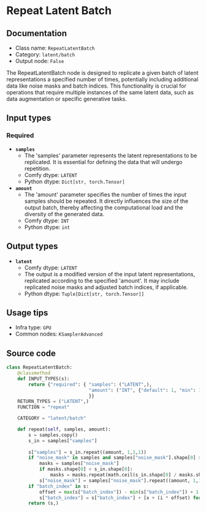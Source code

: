 # Repeat Latent Batch
## Documentation
- Class name: `RepeatLatentBatch`
- Category: `latent/batch`
- Output node: `False`

The RepeatLatentBatch node is designed to replicate a given batch of latent representations a specified number of times, potentially including additional data like noise masks and batch indices. This functionality is crucial for operations that require multiple instances of the same latent data, such as data augmentation or specific generative tasks.
## Input types
### Required
- **`samples`**
    - The 'samples' parameter represents the latent representations to be replicated. It is essential for defining the data that will undergo repetition.
    - Comfy dtype: `LATENT`
    - Python dtype: `Dict[str, torch.Tensor]`
- **`amount`**
    - The 'amount' parameter specifies the number of times the input samples should be repeated. It directly influences the size of the output batch, thereby affecting the computational load and the diversity of the generated data.
    - Comfy dtype: `INT`
    - Python dtype: `int`
## Output types
- **`latent`**
    - Comfy dtype: `LATENT`
    - The output is a modified version of the input latent representations, replicated according to the specified 'amount'. It may include replicated noise masks and adjusted batch indices, if applicable.
    - Python dtype: `Tuple[Dict[str, torch.Tensor]]`
## Usage tips
- Infra type: `GPU`
- Common nodes: `KSamplerAdvanced`


## Source code
```python
class RepeatLatentBatch:
    @classmethod
    def INPUT_TYPES(s):
        return {"required": { "samples": ("LATENT",),
                              "amount": ("INT", {"default": 1, "min": 1, "max": 64}),
                              }}
    RETURN_TYPES = ("LATENT",)
    FUNCTION = "repeat"

    CATEGORY = "latent/batch"

    def repeat(self, samples, amount):
        s = samples.copy()
        s_in = samples["samples"]
        
        s["samples"] = s_in.repeat((amount, 1,1,1))
        if "noise_mask" in samples and samples["noise_mask"].shape[0] > 1:
            masks = samples["noise_mask"]
            if masks.shape[0] < s_in.shape[0]:
                masks = masks.repeat(math.ceil(s_in.shape[0] / masks.shape[0]), 1, 1, 1)[:s_in.shape[0]]
            s["noise_mask"] = samples["noise_mask"].repeat((amount, 1,1,1))
        if "batch_index" in s:
            offset = max(s["batch_index"]) - min(s["batch_index"]) + 1
            s["batch_index"] = s["batch_index"] + [x + (i * offset) for i in range(1, amount) for x in s["batch_index"]]
        return (s,)

```
